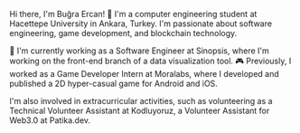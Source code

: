 Hi there, I'm Buğra Ercan! 👋
I'm a computer engineering student at Hacettepe University in Ankara, Turkey. I'm passionate about software engineering, game development, and blockchain technology.

🔭 I'm currently working as a Software Engineer at Sinopsis, where I'm working on the front-end branch of a data visualization tool.
🎮 Previously, I worked as a Game Developer Intern at Moralabs, where I developed and published a 2D hyper-casual game for Android and iOS.

I'm also involved in extracurricular activities, such as volunteering as a Technical Volunteer Assistant at Kodluyoruz, a Volunteer Assistant for Web3.0 at Patika.dev.
